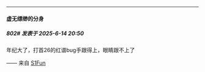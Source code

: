 ﻿
*****

####  虚无缥缈的分身  
##### 802#       发表于 2025-6-14 20:50

年纪大了，打首26的红谱bug手跟得上，眼睛跟不上了

—— 来自 [S1Fun](https://s1fun.koalcat.com)

